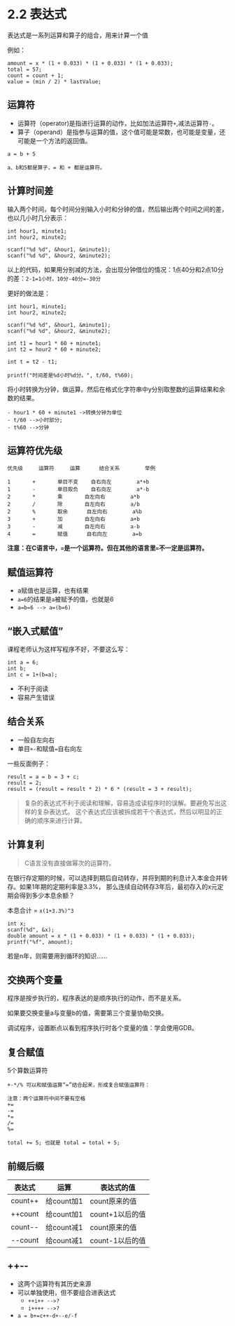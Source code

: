 # 2.2 表达式

表达式是一系列运算和算子的组合，用来计算一个值

例如：

```
amount = x * (1 + 0.033) * (1 + 0.033) * (1 + 0.033);
total = 57;
count = count + 1;
value = (min / 2) * lastValue;
```

## 运算符

- 运算符（operator)是指进行运算的动作，比如加法运算符`+`,减法运算符`-`。
- 算子（operand）是指参与运算的值，这个值可能是常数，也可能是变量，还可能是一个方法的返回值。

```
a = b + 5 

a、b和5都是算子，= 和 + 都是运算符。
```

## 计算时间差

输入两个时间，每个时间分别输入小时和分钟的值，然后输出两个时间之间的差，也以几小时几分表示：

```
int hour1, minute1;
int hour2, minute2;

scanf("%d %d", &hour1, &minute1);
scanf("%d %d", &hour2, &minute2);
```

以上的代码，如果用分别减的方法，会出现分钟借位的情况：1点40分和2点10分的差：`2-1=1小时，10分-40分=-30分`

更好的做法是：

```
int hour1, minute1;
int hour2, minute2;

scanf("%d %d", &hour1, &minute1);
scanf("%d %d", &hour2, &minute2);

int t1 = hour1 * 60 + minute1;
int t2 = hour2 * 60 + minute2;

int t = t2 - t1;

printf("时间差是%d小时%d分。", t/60, t%60);
```

将小时转换为分钟，做运算。然后在格式化字符串中y分别取整数的运算结果和余数的结果。

```
- hour1 * 60 + minute1 ->转换分钟为单位
- t/60 -->小时部分;
- t%60 -->分钟
```

## 运算符优先级

```
优先级		运算符		运算		结合关系		举例

1		+		单目不变	自右向左		a*+b
1		-		单目取负	自右向左		a*-b
2		*		乘		自左向右		a*b
2		/		除		自左向右		a/b
2		%		取余		自左向右		a%b
3		+		加		自左向右		a+b
3		-		减		自左向右		a-b
4		=		赋值		自右向左		a=b
```

**注意：在C语言中，`=`是一个运算符。但在其他的语言里`=`不一定是运算符。**

## 赋值运算符

- a赋值也是运算，也有结果
- `a=6`的结果是`a`被赋予的值，也就是6
- `a=b=6 --> a=(b=6)`

## “嵌入式赋值”

课程老师认为这样写程序不好，不要这么写：

```
int a = 6;
int b;
int c = 1+(b=a);
```

- 不利于阅读
- 容易产生错误

## 结合关系

- 一般自左向右
- 单目`+-`和赋值`=`自右向左

一些反面例子：

```
result = a = b = 3 + c;
result = 2;
result = (result = result * 2) * 6 * (result = 3 + result);
```

> 复杂的表达式不利于阅读和理解，容易造成读程序时的误解。要避免写出这样的复杂表达式。
这个表达式应该被拆成若干个表达式，然后以明显的正确的顺序来进行计算。

## 计算复利

> C语言没有直接做幂次的运算符。

在银行存定期的时候，可以选择到期后自动转存，并将到期的利息计入本金合并转存。如果1年期的定期利率是3.3%，
那么连续自动转存3年后，最初存入的x元定期会得到多少本息余额？

本息合计 = `x(1+3.3%)^3`

```
int x;
scanf(%d", &x);
double amount = x * (1 + 0.033) * (1 + 0.033) * (1 + 0.033);
printf("%f", amount);
```

若是n年，则需要用到循环的知识……

## 交换两个变量

程序是按步执行的，程序表达的是顺序执行的动作，而不是关系。

如果要交换变量a与变量b的值，需要第三个变量协助交换。

调试程序，设置断点以看到程序执行时各个变量的值：学会使用GDB。

## 复合赋值

5个算数运算符

```
+-*/% 可以和赋值运算“=”结合起来，形成复合赋值运算符：

注意：两个运算符中间不要有空格
+=
-=
*=
/=
%=

total += 5; 也就是 total = total + 5;
```



## 前缀后缀

|  表达式   | 运算  |  表达式的值  |
|  ----  | ----  |  ----  |
| count++  | 给count加1 |  count原来的值  |
| ++count  | 给count加1 |  count+1以后的值  |
| count--  | 给count减1 |  count原来的值  |
| --count  | 给count减1 |  count-1以后的值  |

## ++--

- 这两个运算符有其历史来源
- 可以单独使用，但不要组合进表达式
	- `++i++ -->?`
	- `i++++ -->?`
- `a = b+=c++-d+--e/-f`


